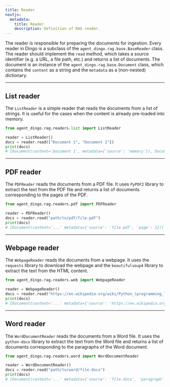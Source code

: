 ```yaml
---
title: Reader
nextjs:
  metadata:
    title: Reader
    description: Definition of RAG reader.
---
```


The reader is responsible for preparing the documents for ingestion. Every reader in Dingo is a subclass of the `agent_dingo.rag.base.BaseReader` class. The reader should implement the `read` method, which takes a source identifier (e.g. a URL, a file path, etc.) and returns a list of documents. The document is an instance of the `agent_dingo.rag.base.Document` class, which contains the `content` as a string and the `metadata` as a (non-nested) dictionary.

---

## List reader

The `ListReader` is a simple reader that reads the documents from a list of strings. It is useful for the cases when the content is already pre-loaded into memory.

```python
from agent_dingo.rag.readers.list import ListReader

reader = ListReader()
docs = reader.read(["Document 1", "Document 2"])
print(docs)
# [Document(content='Document 1', metadata={'source': 'memory'}), Document(content='Document 2', metadata={'source': 'memory'})]
```

---

## PDF reader

The `PDFReader` reads the documents from a PDF file. It uses `PyPDF2` library to extract the text from the PDF file and returns a list of documents corresponding to the pages of the PDF.

```python
from agent_dingo.rag.readers.pdf import PDFReader

reader = PDFReader()
docs = reader.read("path/to/pdf/file.pdf")
print(docs)
# [Document(content='...' metadata={'source': 'file.pdf', 'page': 1})]
```

---

## Webpage reader

The `WebpageReader` reads the documents from a webpage. It uses the `requests` library to download the webpage and the `beautifulsoup4` library to extract the text from the HTML content.

```python
from agent_dingo.rag.readers.web import WebpageReader

reader = WebpageReader()
docs = reader.read("https://en.wikipedia.org/wiki/Python_(programming_language)")
print(docs)
# [Document(content='...' metadata={'source': 'https://en.wikipedia.org/wiki/Python_(programming_language)'})]
```

---

## Word reader

The `WordDocumentReader` reads the documents from a Word file. It uses the `python-docx` library to extract the text from the Word file and returns a list of documents corresponding to the paragraphs of the Word document.

```python
from agent_dingo.rag.readers.word import WordDocumentReader

reader = WordDocumentReader()
docs = reader.read("path/to/word/file.docx")
print(docs)
# [Document(content='...' metadata={'source': 'file.docx', 'paragraph': 1})]
```
